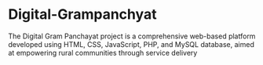 # Digital-Grampanchyat
 The Digital Gram Panchayat project is a comprehensive web-based platform developed using HTML, CSS, JavaScript, PHP, and MySQL database, aimed at empowering rural communities through service delivery
